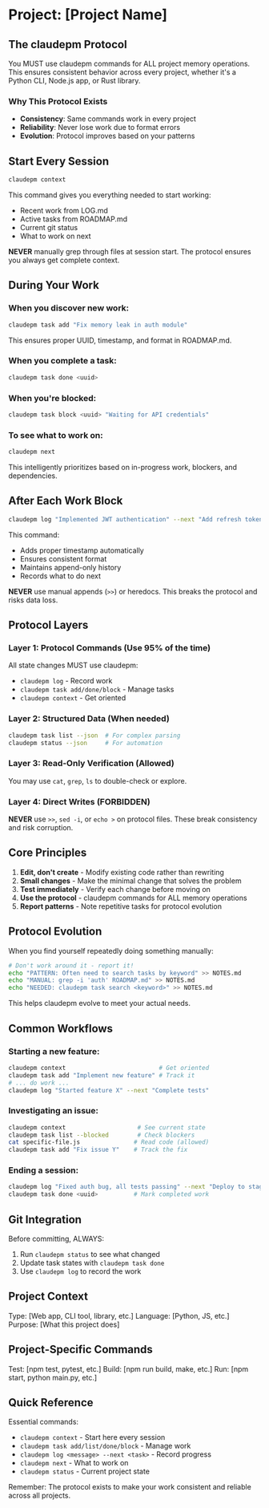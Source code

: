 # Project: [Project Name]

## The claudepm Protocol

You MUST use claudepm commands for ALL project memory operations. This ensures consistent behavior across every project, whether it's a Python CLI, Node.js app, or Rust library.

### Why This Protocol Exists
- **Consistency**: Same commands work in every project
- **Reliability**: Never lose work due to format errors
- **Evolution**: Protocol improves based on your patterns

## Start Every Session

```bash
claudepm context
```

This command gives you everything needed to start working:
- Recent work from LOG.md
- Active tasks from ROADMAP.md
- Current git status
- What to work on next

**NEVER** manually grep through files at session start. The protocol ensures you always get complete context.

## During Your Work

### When you discover new work:
```bash
claudepm task add "Fix memory leak in auth module"
```
This ensures proper UUID, timestamp, and format in ROADMAP.md.

### When you complete a task:
```bash
claudepm task done <uuid>
```

### When you're blocked:
```bash
claudepm task block <uuid> "Waiting for API credentials"
```

### To see what to work on:
```bash
claudepm next
```
This intelligently prioritizes based on in-progress work, blockers, and dependencies.

## After Each Work Block

```bash
claudepm log "Implemented JWT authentication" --next "Add refresh token support"
```

This command:
- Adds proper timestamp automatically
- Ensures consistent format
- Maintains append-only history
- Records what to do next

**NEVER** use manual appends (`>>`) or heredocs. This breaks the protocol and risks data loss.

## Protocol Layers

### Layer 1: Protocol Commands (Use 95% of the time)
All state changes MUST use claudepm:
- `claudepm log` - Record work
- `claudepm task add/done/block` - Manage tasks
- `claudepm context` - Get oriented

### Layer 2: Structured Data (When needed)
```bash
claudepm task list --json  # For complex parsing
claudepm status --json     # For automation
```

### Layer 3: Read-Only Verification (Allowed)
You may use `cat`, `grep`, `ls` to double-check or explore.

### Layer 4: Direct Writes (FORBIDDEN)
**NEVER** use `>>`, `sed -i`, or `echo >` on protocol files.
These break consistency and risk corruption.

## Core Principles

1. **Edit, don't create** - Modify existing code rather than rewriting
2. **Small changes** - Make the minimal change that solves the problem  
3. **Test immediately** - Verify each change before moving on
4. **Use the protocol** - claudepm commands for ALL memory operations
5. **Report patterns** - Note repetitive tasks for protocol evolution

## Protocol Evolution

When you find yourself repeatedly doing something manually:

```bash
# Don't work around it - report it!
echo "PATTERN: Often need to search tasks by keyword" >> NOTES.md
echo "MANUAL: grep -i 'auth' ROADMAP.md" >> NOTES.md  
echo "NEEDED: claudepm task search <keyword>" >> NOTES.md
```

This helps claudepm evolve to meet your actual needs.

## Common Workflows

### Starting a new feature:
```bash
claudepm context                          # Get oriented
claudepm task add "Implement new feature" # Track it
# ... do work ...
claudepm log "Started feature X" --next "Complete tests"
```

### Investigating an issue:
```bash
claudepm context                    # See current state
claudepm task list --blocked        # Check blockers
cat specific-file.js               # Read code (allowed)
claudepm task add "Fix issue Y"    # Track the fix
```

### Ending a session:
```bash
claudepm log "Fixed auth bug, all tests passing" --next "Deploy to staging"
claudepm task done <uuid>          # Mark completed work
```

## Git Integration

Before committing, ALWAYS:
1. Run `claudepm status` to see what changed
2. Update task states with `claudepm task done`
3. Use `claudepm log` to record the work

<!-- All content above this line is part of the standard claudepm template. -->
<!-- CLAUDEPM_CUSTOMIZATION_START -->

## Project Context
Type: [Web app, CLI tool, library, etc.]
Language: [Python, JS, etc.]
Purpose: [What this project does]

## Project-Specific Commands
Test: [npm test, pytest, etc.]
Build: [npm run build, make, etc.]
Run: [npm start, python main.py, etc.]

<!-- Add any project-specific patterns or workflows below -->

<!-- CLAUDEPM_CUSTOMIZATION_END -->
<!-- All content below this line is part of the standard claudepm template. -->

## Quick Reference

Essential commands:
- `claudepm context` - Start here every session
- `claudepm task add/list/done/block` - Manage work
- `claudepm log <message> --next <task>` - Record progress
- `claudepm next` - What to work on
- `claudepm status` - Current project state

Remember: The protocol exists to make your work consistent and reliable across all projects.